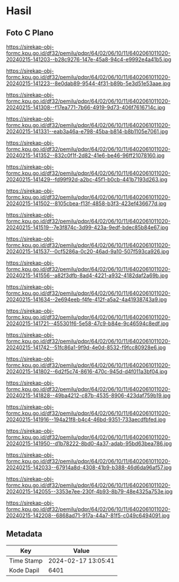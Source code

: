 # Hasil

## Foto C Plano

https://sirekap-obj-formc.kpu.go.id/df32/pemilu/pdpr/64/02/06/10/11/6402061011020-20240215-141203--b28c9276-147e-45a8-94c4-e9992e4a41b5.jpg

https://sirekap-obj-formc.kpu.go.id/df32/pemilu/pdpr/64/02/06/10/11/6402061011020-20240215-141223--8e0dab89-9544-4f31-b89b-5e3d51e53aae.jpg

https://sirekap-obj-formc.kpu.go.id/df32/pemilu/pdpr/64/02/06/10/11/6402061011020-20240215-141308--f17ea771-7b66-4919-9d73-406f7616714c.jpg

https://sirekap-obj-formc.kpu.go.id/df32/pemilu/pdpr/64/02/06/10/11/6402061011020-20240215-141331--eab3a46a-e798-45ba-b814-b8b1105e7061.jpg

https://sirekap-obj-formc.kpu.go.id/df32/pemilu/pdpr/64/02/06/10/11/6402061011020-20240215-141352--832c0f1f-2d82-41e6-be46-96ff21078160.jpg

https://sirekap-obj-formc.kpu.go.id/df32/pemilu/pdpr/64/02/06/10/11/6402061011020-20240215-141429--fd99f92d-a2bc-45f1-b0cb-441b7193d263.jpg

https://sirekap-obj-formc.kpu.go.id/df32/pemilu/pdpr/64/02/06/10/11/6402061011020-20240215-141502--8105cbea-f13f-4858-b3f3-423ef436677d.jpg

https://sirekap-obj-formc.kpu.go.id/df32/pemilu/pdpr/64/02/06/10/11/6402061011020-20240215-141519--7e3f874c-3d99-423a-9edf-bdec85b84e67.jpg

https://sirekap-obj-formc.kpu.go.id/df32/pemilu/pdpr/64/02/06/10/11/6402061011020-20240215-141537--0cf5286a-0c20-46ad-9a10-507f593ca926.jpg

https://sirekap-obj-formc.kpu.go.id/df32/pemilu/pdpr/64/02/06/10/11/6402061011020-20240215-141556--a82f3dfb-8ad4-4221-a932-4182daf2a69b.jpg

https://sirekap-obj-formc.kpu.go.id/df32/pemilu/pdpr/64/02/06/10/11/6402061011020-20240215-141634--2e694eeb-f4fe-412f-a5a2-4a41938743a9.jpg

https://sirekap-obj-formc.kpu.go.id/df32/pemilu/pdpr/64/02/06/10/11/6402061011020-20240215-141721--455301f6-5e58-47c9-b84e-9c46594c8edf.jpg

https://sirekap-obj-formc.kpu.go.id/df32/pemilu/pdpr/64/02/06/10/11/6402061011020-20240215-141742--51fc86a1-9f9d-4e0d-8532-f9fcc80928e6.jpg

https://sirekap-obj-formc.kpu.go.id/df32/pemilu/pdpr/64/02/06/10/11/6402061011020-20240215-141802--6d2f5c74-8616-470c-945d-d4f011a3bf04.jpg

https://sirekap-obj-formc.kpu.go.id/df32/pemilu/pdpr/64/02/06/10/11/6402061011020-20240215-141828--49ba4212-c87b-4535-8906-423daf759b19.jpg

https://sirekap-obj-formc.kpu.go.id/df32/pemilu/pdpr/64/02/06/10/11/6402061011020-20240215-141916--194a21f8-b4c4-46bd-9351-733aecdfbfed.jpg

https://sirekap-obj-formc.kpu.go.id/df32/pemilu/pdpr/64/02/06/10/11/6402061011020-20240215-141950--d1b78222-8bd0-4a37-adab-95bd63bea786.jpg

https://sirekap-obj-formc.kpu.go.id/df32/pemilu/pdpr/64/02/06/10/11/6402061011020-20240215-142033--67914a8d-4308-41b9-b388-46d6da96af57.jpg

https://sirekap-obj-formc.kpu.go.id/df32/pemilu/pdpr/64/02/06/10/11/6402061011020-20240215-142055--3353e7ee-230f-4b93-8b79-48e4325a753e.jpg

https://sirekap-obj-formc.kpu.go.id/df32/pemilu/pdpr/64/02/06/10/11/6402061011020-20240215-142208--6868ad71-917a-44a7-81f5-c049c6494091.jpg


## Metadata

| Key        | Value               |
| ---------- | ------------------- |
| Time Stamp | 2024-02-17 13:05:41 |
| Kode Dapil | 6401                |



